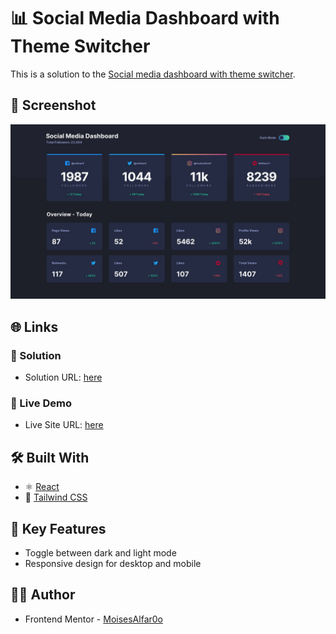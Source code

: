 # 📊 Social Media Dashboard with Theme Switcher

This is a solution to the [Social media dashboard with theme switcher](https://www.frontendmentor.io/challenges/social-media-dashboard-with-theme-switcher-6oY8ozp_H). 

## 📸 Screenshot
![Design preview for the Browser extension manager UI](./src/assets/design/desktop-design-dark.jpg)

## 🌐 Links

### 🚀 Solution
- Solution URL: [here]([https://www.frontendmentor.io/solutions/social-media-with-theme-switcher-react-MPh2SGxfNr])
### 🔗 Live Demo
- Live Site URL: [here]([https://social-media-psi-five.vercel.app/])


## 🛠️ Built With

- ⚛️ [React](https://reactjs.org/)
- 💨 [Tailwind CSS](https://tailwindcss.com/)

## 🎯 Key Features

- Toggle between dark and light mode
- Responsive design for desktop and mobile


## 👨‍💻 Author

- Frontend Mentor - [MoisesAlfar0o](https://www.frontendmentor.io/profile/MoisesAlfar0o)
